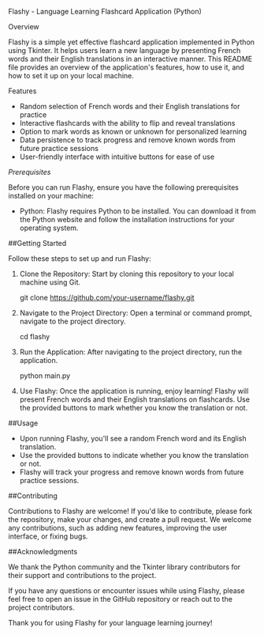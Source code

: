 Flashy - Language Learning Flashcard Application (Python)

Overview

Flashy is a simple yet effective flashcard application implemented in Python using Tkinter. It helps users learn a new language by presenting French words and their English translations in an interactive manner. This README file provides an overview of the application's features, how to use it, and how to set it up on your local machine.

Features

- Random selection of French words and their English translations for practice
- Interactive flashcards with the ability to flip and reveal translations
- Option to mark words as known or unknown for personalized learning
- Data persistence to track progress and remove known words from future practice sessions
- User-friendly interface with intuitive buttons for ease of use

*Prerequisites*

Before you can run Flashy, ensure you have the following prerequisites installed on your machine:

- Python: Flashy requires Python to be installed. You can download it from the Python website and follow the installation instructions for your operating system.

##Getting Started

Follow these steps to set up and run Flashy:

1. Clone the Repository: Start by cloning this repository to your local machine using Git.

   git clone https://github.com/your-username/flashy.git

2. Navigate to the Project Directory: Open a terminal or command prompt, navigate to the project directory.

   cd flashy

3. Run the Application: After navigating to the project directory, run the application.

   python main.py

4. Use Flashy: Once the application is running, enjoy learning! Flashy will present French words and their English translations on flashcards. Use the provided buttons to mark whether you know the translation or not.

##Usage

- Upon running Flashy, you'll see a random French word and its English translation.
- Use the provided buttons to indicate whether you know the translation or not.
- Flashy will track your progress and remove known words from future practice sessions.

##Contributing

Contributions to Flashy are welcome! If you'd like to contribute, please fork the repository, make your changes, and create a pull request. We welcome any contributions, such as adding new features, improving the user interface, or fixing bugs.

##Acknowledgments

We thank the Python community and the Tkinter library contributors for their support and contributions to the project.

If you have any questions or encounter issues while using Flashy, please feel free to open an issue in the GitHub repository or reach out to the project contributors.

Thank you for using Flashy for your language learning journey!
